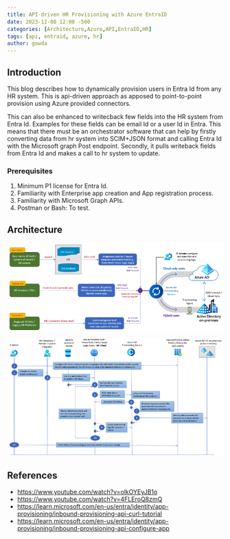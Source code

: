 ```yaml
---
title: API-driven HR Provisioning with Azure EntraID
date: 2023-12-08 12:00 -500
categories: [Architecture,Azure,API,EntraID,HR]
tags: [api, entraid, azure, hr]
author: gowda
---
```


## Introduction

This blog describes how to dynamically provision users in Entra Id from any HR system. This is api-driven approach as apposed to point-to-point provision using Azure provided connectors.

This can also be enhanced to writecback few fields into the HR system from Entra Id. Examples for these fields can be email Id or a user Id in Entra. This means that there must be an orchestrator software that can help by firstly converting data from hr system into SCIM+JSON format and calling Entra Id with the Microsoft graph Post endpoint. Secondly, it pulls writeback fields from Entra Id and makes a call to hr system to update.

### Prerequisites

1. Minimum P1 license for Entra Id.
2. Familiarity with Enterprise app creation and App registration process.
3. Familiarity with Microsoft Graph APIs.
4. Postman or Bash: To test.

## Architecture

![Desktop View](/assets/img/hr-system/api-driven-arch.png)

![Desktop View](/assets/img/hr-system/seq-diagram.png)


## References

* <https://www.youtube.com/watch?v=olkOYEyJB1o>
* <https://www.youtube.com/watch?v=4FLEroQ8zmQ>
* <https://learn.microsoft.com/en-us/entra/identity/app-provisioning/inbound-provisioning-api-curl-tutorial>
* <https://learn.microsoft.com/en-us/entra/identity/app-provisioning/inbound-provisioning-api-configure-app>
